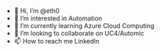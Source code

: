 - 👋 Hi, I’m @eth0
- 👀 I’m interested in Automation
- 🌱 I’m currently learning Azure Cloud Computing
- 💞️ I’m looking to collaborate on UC4/Automic
- 📫 How to reach me LinkedIn

<!---
eisaheinig/eisaheinig is a ✨ special ✨ repository because its `README.md` (this file) appears on your GitHub profile.
You can click the Preview link to take a look at your changes.
--->
